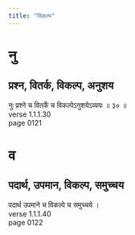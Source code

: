 ```yaml
---
title: "विकल्प"
---
```


# नु
## प्रश्न, वितर्क, विकल्प, अनुशय
नुः प्रश्ने च वितर्के च विकल्पेऽनुशयेऽव्ययः ॥ ३० ॥<BR>verse 1.1.1.30<BR>page 0121

# व
## पदार्थ, उपमान, विकल्प, समुच्चय
पदार्थ उपमाने च विकल्पे च समुच्चये ।<BR>verse 1.1.1.40<BR>page 0122

